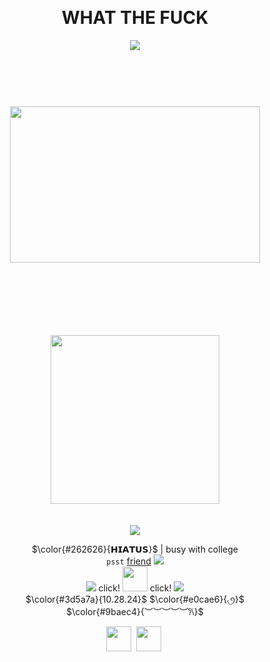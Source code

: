 <br /> <br /> <br /> <br /> <br /> <br /> <br /> <br /> <br />
<div align="center">
   
# WHAT THE FUCK
   <img src="https://github.com/user-attachments/assets/c0d193da-f711-4b51-b43e-7a222bd71965"> <br />
   
#
  <br /> <br /> <br />
   <img src="https://github.com/user-attachments/assets/fa264e2e-da06-4c46-aea3-55b4966ea8ef" height=250 width=400> <br /> <br /> <br /> <br /> <br /> <br /> <br />
</div>
<div align="center">
 <img src="https://github.com/user-attachments/assets/1b876749-e0da-46af-a867-c9db7b31b83a" height=270 weight=550> <br /> <br /> <br />
<img src="https://github.com/user-attachments/assets/75f69b7b-a409-4ddb-bb58-3b1b449273e4">
 
 $\color{#262626}{𝗛𝗜𝗔𝗧𝗨𝗦}$ | busy with college <br />
 `psst` [friend](https://github.com/settings/profile) <img src="https://github.com/user-attachments/assets/c273e4cf-63e3-41ae-b0be-634cd22ea691"> <br />
 <img src="https://github.com/user-attachments/assets/db31cb0a-8c35-4d88-b72e-8a8026c1679f"> click! [<img src="https://github.com/user-attachments/assets/dfba5231-a4f9-4236-adf3-e9a4c59a656f" height=40 weight=40>](https://pronouns.cc/@sbcl) click! <img src="https://github.com/user-attachments/assets/a0f543f4-7808-4338-9a97-14f82260f038"> <br />
  $\color{#3d5a7a}{10.28.24}$ $\color{#e0cae6}{৻ꪆ}$ <br />
   $\color{#9baec4}{︶︶︶︶︶𐙚}$ <br />

 <img src="https://github.com/user-attachments/assets/78b0cd4c-eff7-4713-bc58-e856e4ea775a" height=40 weight=70> ‎ ‎  <img src="https://github.com/user-attachments/assets/562dad09-619b-4b47-8a8f-bb9f842b6398" height=40 weight=80>‎ ‎ ‎ <br />

</div>
<br /> <br /> <br /> <br /> <br /> <br /> <br /> <br /> <br /> <br /> <br /> <br /> <br /> <br /> <br /> <br />
